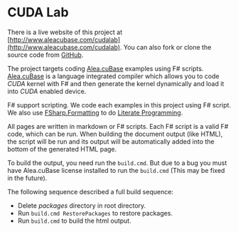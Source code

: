 # CUDA Lab

There is a live website of this project at [http://www.aleacubase.com/cudalab](http://www.aleacubase.com/cudalab).
You can also fork or clone the source code from [GitHub](https://github.com/soloman817/CUDALab).

The project targets coding [Alea.cuBase](http://www.quantalea.net) examples using F# scripts.
[Alea.cuBase](http://www.quantalea.net) is a language integrated compiler which allows you
to code _CUDA_ kernel with F# and then generate the kernel dynamically and load it into _CUDA_
enabled device.

F# support scripting. We code each examples in this project using F# script. We also use
[FSharp.Formatting](https://github.com/tpetricek/FSharp.Formatting) to do 
[Literate Programming](http://tpetricek.github.io/FSharp.Formatting/demo.html).

All pages are written in markdown or F# scripts. Each F# script is a valid F# code, which can
be run. When building the document output (like HTML), the script will be run and its output
will be automatically added into the bottom of the generated HTML page.

To build the output, you need run the `build.cmd`. But due to a bug you must have Alea.cuBase 
license installed to run the `build.cmd` (This may be fixed in the future).

The following sequence described a full build sequence:

- Delete _packages_ directory in root directory.
- Run `build.cmd RestorePackages` to restore packages.
- Run `build.cmd` to build the html output.


